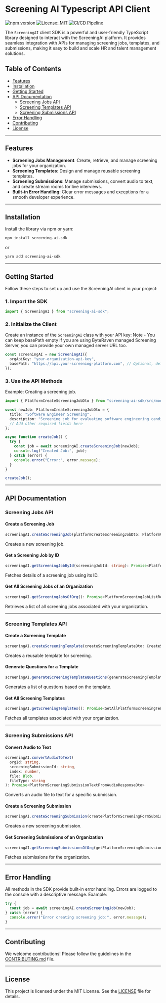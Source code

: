 # Screening AI Typescript API Client

[![npm version](https://img.shields.io/npm/v/@byteraven/screening-ai.svg)](https://www.npmjs.com/package/@byteraven/screening-ai)
[![License: MIT](https://img.shields.io/badge/License-MIT-blue.svg)](https://opensource.org/licenses/MIT)
[![CI/CD Pipeline](https://github.com/Resumepal/screening_ai_node/actions/workflows/ci-cd.yml/badge.svg)](https://github.com/Resumepal/screening_ai_node/actions/workflows/ci-cd.yml)

The `ScreeningAI` client SDK is a powerful and user-friendly TypeScript library designed to interact with the ScreeningAI platform. It provides seamless integration with APIs for managing screening jobs, templates, and submissions, making it easy to build and scale HR and talent management solutions.

## Table of Contents

- [Features](#features)
- [Installation](#installation)
- [Getting Started](#getting-started)
- [API Documentation](#api-documentation)
  - [Screening Jobs API](#screening-jobs-api)
  - [Screening Templates API](#screening-templates-api)
  - [Screening Submissions API](#screening-submissions-api)
- [Error Handling](#error-handling)
- [Contributing](#contributing)
- [License](#license)

---

## Features

- **Screening Jobs Management**: Create, retrieve, and manage screening jobs for your organization.
- **Screening Templates**: Design and manage reusable screening templates.
- **Screening Submissions**: Manage submissions, convert audio to text, and create stream rooms for live interviews.
- **Built-in Error Handling**: Clear error messages and exceptions for a smooth developer experience.

---

## Installation

Install the library via npm or yarn:

```bash
npm install screening-ai-sdk
```

or

```bash
yarn add screening-ai-sdk
```

---

## Getting Started

Follow these steps to set up and use the ScreeningAI client in your project:

### 1. Import the SDK

```typescript
import { ScreeningAI } from "screening-ai-sdk";
```

### 2. Initialize the Client

Create an instance of the `ScreeningAI` class with your API key:
Note - You can keep basePath empty if you are using ByteRaven managed Screening Server, you can provide your own managed server URL too.

```typescript
const screeningAI = new ScreeningAI({
  orgApiKey: "your-organization-api-key",
  basePath: "https://api.your-screening-platform.com", // Optional, defaults to an empty string
});
```

### 3. Use the API Methods

Example: Creating a screening job.

```typescript
import { PlatformCreateScreeningJobDto } from "screening-ai-sdk/src/models";

const newJob: PlatformCreateScreeningJobDto = {
  title: "Software Engineer Screening",
  description: "Screening job for evaluating software engineering candidates",
  // Add other required fields here
};

async function createJob() {
  try {
    const job = await screeningAI.createScreeningJob(newJob);
    console.log("Created Job:", job);
  } catch (error) {
    console.error("Error:", error.message);
  }
}

createJob();
```

---

## API Documentation

### Screening Jobs API

#### Create a Screening Job

```typescript
screeningAI.createScreeningJob(platformCreateScreeningJobDto: PlatformCreateScreeningJobDto): Promise<PlatformScreeningJobResponseDto>
```

Creates a new screening job.

#### Get a Screening Job by ID

```typescript
screeningAI.getScreeningJobById(screeningJobId: string): Promise<PlatformScreeningJobResponseDto>
```

Fetches details of a screening job using its ID.

#### Get All Screening Jobs of an Organization

```typescript
screeningAI.getScreeningJobsOfOrg(): Promise<PlatformScreeningJobListResponseDto>
```

Retrieves a list of all screening jobs associated with your organization.

---

### Screening Templates API

#### Create a Screening Template

```typescript
screeningAI.createScreeningTemplate(createScreeningTemplateDto: CreateScreeningTemplateDto): Promise<void>
```

Creates a reusable template for screening.

#### Generate Questions for a Template

```typescript
screeningAI.generateScreeningTemplateQuestions(generateScreeningTemplateQuestionsDto: GenerateScreeningTemplateQuestionsDto): Promise<void>
```

Generates a list of questions based on the template.

#### Get All Screening Templates

```typescript
screeningAI.getScreeningTemplates(): Promise<GetAllPlatformScreeningTemplatesOfOrgResponseDto>
```

Fetches all templates associated with your organization.

---

### Screening Submissions API

#### Convert Audio to Text

```typescript
screeningAI.convertAudioToText(
  orgId: string,
  screeningSubmissionId: string,
  index: number,
  file: Blob,
  fileType: string
): Promise<PlatformScreeningSubmissionTextFromAudioResponseDto>
```

Converts an audio file to text for a specific submission.

#### Create a Screening Submission

```typescript
screeningAI.createScreeningSubmission(createPlatformScreeningFormSubmissionDto: CreatePlatformScreeningFormSubmissionDto): Promise<CreatePlatformScreeningSubmissionResponseDto>
```

Creates a new screening submission.

#### Get Screening Submissions of an Organization

```typescript
screeningAI.getScreeningSubmissionsOfOrg(getPlatformScreeningSubmissionsOfOrgDto: GetPlatformScreeningSubmissionsOfOrgDto): Promise<PlatformScreeningSubmissionListResponseDto>
```

Fetches submissions for the organization.

---

## Error Handling

All methods in the SDK provide built-in error handling. Errors are logged to the console with a descriptive message. Example:

```typescript
try {
  const job = await screeningAI.createScreeningJob(newJob);
} catch (error) {
  console.error("Error creating screening job:", error.message);
}
```

---

## Contributing

We welcome contributions! Please follow the guidelines in the [CONTRIBUTING.md](CONTRIBUTING.md) file.

---

## License

This project is licensed under the MIT License. See the [LICENSE](LICENSE) file for details.
